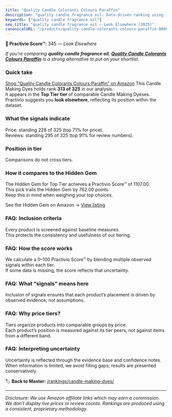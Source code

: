```yaml
---
title: "Quality Candle Colorants Colours Paraffin"
description: "quality candle fragrance oil: Data-driven ranking using the Practivio Score™. Positioned by quality, value, demand, findability, momentum."
keywords: ["quality candle fragrance oil"]
seo_title: "quality candle fragrance oil — Look Elsewhere (2025)"
canonicalURL: "/products/quality-candle-colorants-colours-paraffin-B09CQCDXXV/"
---
```


**🚫 Practivio Score™:** 345 — _Look Elsewhere_


*If you're comparing **quality candle fragrance oil**, **[Quality Candle Colorants Colours Paraffin](https://www.amazon.com/dp/B09CQCDXXV?tag=practivio-20)** is a strong alternative to put on your shortlist.*
### Quick take
[Shop “Quality Candle Colorants Colours Paraffin” on Amazon](https://www.amazon.com/dp/B09CQCDXXV?tag=practivio-20)
This Candle Making Dyes holds rank **313 of 325** in our analysis.  
It appears in the **Top Tier tier** of comparable Candle Making Dyeses.  
Practivio suggests you **look elsewhere**, reflecting its position within the dataset.

### What the signals indicate
Price: standing 228 of 325 (top 71% for price).  
Reviews: standing 295 of 325 (top 91% for review numbers).  

### Position in tier
Comparisons do not cross tiers.

### How it compares to the Hidden Gem
The Hidden Gem for Top Tier achieves a Practivio Score™ of 1107.00.  
This pick trails the Hidden Gem by 762.00 points.  
Keep this in mind when weighing your top choices.  

See the Hidden Gem on Amazon → [View listing](https://www.amazon.com/dp/B07WRDQ373?tag=practivio-20)

### FAQ: Inclusion criteria
Every product is screened against baseline measures.  
This protects the consistency and usefulness of our tiering.

### FAQ: How the score works
We calculate a 0–100 Practivio Score™ by blending multiple observed signals within each tier.  
If some data is missing, the score reflects that uncertainty.

### FAQ: What “signals” means here
Inclusion of signals ensures that each product’s placement is driven by observed evidence, not assumptions.

### FAQ: Why price tiers?
Tiers organize products into comparable groups by price.  
Each product’s position is measured against its tier peers, not against items from a different band.

### FAQ: Interpreting uncertainty
Uncertainty is reflected through the evidence base and confidence notes.  
When information is limited, we avoid filling gaps; results are presented conservatively.


🏷️ **Back to Master:** [/rankings/candle-making-dyes/](/rankings/candle-making-dyes/)

---
_Disclosure: We use Amazon affiliate links which may earn a commission. We don’t display live prices or review counts. Rankings are produced using a consistent, proprietary methodology._

